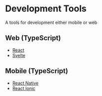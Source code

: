 # Development Tools
A tools for development either mobile or web

## Web (TypeScript)
- [React](/react-typescript)
- [Svelte](/svelte-typescript)

## Mobile (TypeScript)
- [React Native](/react-native-typescript)
- [React Ionic](/react-ionic-typescript)
